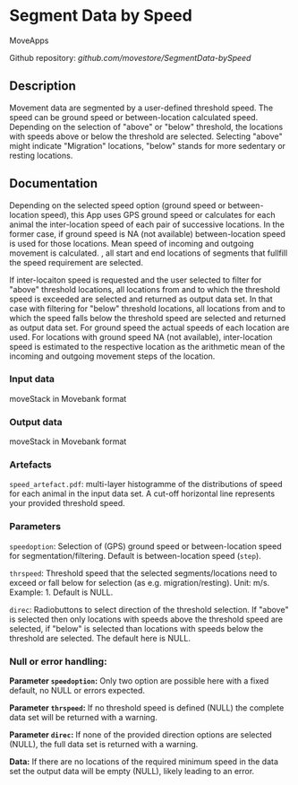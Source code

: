 # Segment Data by Speed
MoveApps

Github repository: *github.com/movestore/SegmentData-bySpeed*

## Description
Movement data are segmented by a user-defined threshold speed. The speed can be ground speed or between-location calculated speed. Depending on the selection of "above" or "below" threshold, the locations with speeds above or below the threshold are selected. Selecting "above" might indicate "Migration" locations, "below" stands for more sedentary or resting locations.

## Documentation
Depending on the selected speed option (ground speed or between-location speed), this App uses GPS ground speed or calculates for each animal the inter-location speed of each pair of successive locations. In the former case, if ground speed is NA (not available) between-location speed is used for those locations. Mean speed of incoming and outgoing movement is calculated. , all start and end locations of segments that fullfill the speed requirement are selected. 

If inter-locaiton speed is requested and the user selected to filter for "above" threshold locations, all locations from and to which the threshold speed is exceeded are selected and returned as output data set. In that case with filtering for "below" threshold locations, all locations from and to which the speed falls below the threshold speed are selected and returned as output data set. For ground speed the actual speeds of each location are used. For locations with ground speed NA (not available), inter-location speed is estimated to the respective location as the arithmetic mean of the incoming and outgoing movement steps of the location.

### Input data
moveStack in Movebank format

### Output data
moveStack in Movebank format

### Artefacts
`speed_artefact.pdf`: multi-layer histogramme of the distributions of speed for each animal in the input data set. A cut-off horizontal line represents your provided threshold speed.

### Parameters 
`speedoption`: Selection of (GPS) ground speed or between-location speed for segmentation/filtering. Default is between-location speed (`step`).

`thrspeed`: Threshold speed that the selected segments/locations need to exceed or fall below for selection (as e.g. migration/resting). Unit: m/s. Example: 1. Default is NULL.

`direc`: Radiobuttons to select direction of the threshold selection. If "above" is selected then only locations with speeds above the threshold speed are selected, if "below" is selected than locations with speeds below the threshold are selected. The default here is NULL.

### Null or error handling:
**Parameter `speedoption`:** Only two option are possible here with a fixed default, no NULL or errors expected.

**Parameter `thrspeed`:** If no threshold speed is defined (NULL) the complete data set will be returned with a warning.

**Parameter `direc`:** If none of the provided direction options are selected (NULL), the full data set is returned with a warning.

**Data:** If there are no locations of the required minimum speed in the data set the output data will be empty (NULL), likely leading to an error.